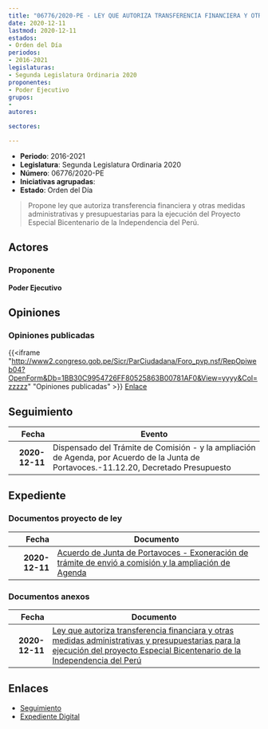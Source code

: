 ```yaml
---
title: "06776/2020-PE - LEY QUE AUTORIZA TRANSFERENCIA FINANCIERA Y OTRAS MEDIDAS ADMINISTRATIVAS Y PRESUPUESTARIAS PARA LA EJECUCIÓN DEL PROYECTO ESPECIAL BICENTENARIO DE LA INDEPENDENCIA DEL PERÚ"
date: 2020-12-11
lastmod: 2020-12-11
estados:
- Orden del Día
periodos:
- 2016-2021
legislaturas:
- Segunda Legislatura Ordinaria 2020
proponentes:
- Poder Ejecutivo
grupos:
- 
autores:

sectores:

---
```

- **Periodo**: 2016-2021
- **Legislatura**: Segunda Legislatura Ordinaria 2020
- **Número**: 06776/2020-PE
- **Iniciativas agrupadas**: 
- **Estado**: Orden del Día

> Propone ley que autoriza transferencia financiera y otras medidas administrativas y presupuestarias para la ejecución del Proyecto Especial Bicentenario de la Independencia del Perú.


## Actores

### Proponente

**Poder Ejecutivo**

## Opiniones

### Opiniones publicadas

{{<iframe "http://www2.congreso.gob.pe/Sicr/ParCiudadana/Foro_pvp.nsf/RepOpiweb04?OpenForm&Db=1BB30C9954726FF80525863B00781AF0&View=yyyy&Col=zzzzz" "Opiniones publicadas" >}}
[Enlace](http://www2.congreso.gob.pe/Sicr/ParCiudadana/Foro_pvp.nsf/RepOpiweb04?OpenForm&Db=1BB30C9954726FF80525863B00781AF0&View=yyyy&Col=zzzzz)


## Seguimiento

| Fecha | Evento |
|------:|--------|
| **2020-12-11** | Dispensado del Trámite de Comisión - y la ampliación de Agenda, por Acuerdo de la Junta de Portavoces.-11.12.20, Decretado Presupuesto |

## Expediente

### Documentos proyecto de ley

| Fecha | Documento |
|------:|-----------|
| **2020-12-11** | [Acuerdo de Junta de Portavoces - Exoneración de trámite de envió a comisión y la ampliación de Agenda](http://www.leyes.congreso.gob.pe/Documentos/2016_2021/Acuerdos/Junta_Portavoces/AJP06776-20201211.pdf) |

### Documentos anexos

| Fecha | Documento |
|------:|-----------|
| **2020-12-11** | [Ley que autoriza transferencia financiara y otras medidas administrativas y presupuestarias para la ejecución del proyecto Especial Bicentenario de la Independencia del Perú](https://leyes.congreso.gob.pe/Documentos/2016_2021/Proyectos_de_Ley_y_de_Resoluciones_Legislativas/PL06776-20201211.pdf) |

## Enlaces

- [Seguimiento](http://www2.congreso.gob.pe/Sicr/TraDocEstProc/CLProLey2016.nsf/f7fff46988ca05b1052578e100829cc7/de6404f40d4933e40525863b00785e03?OpenDocument)
- [Expediente Digital](http://www2.congreso.gob.pe/Sicr/TraDocEstProc/Expvirt_2011.nsf/visbusqptramdoc1621/06776?opendocument)

